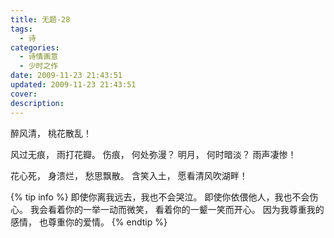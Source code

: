 ```yaml
---
title: 无题-28
tags:
  - 诗
categories:
  - 诗情画意
  - 少时之作
date: 2009-11-23 21:43:51
updated: 2009-11-23 21:43:51
cover:
description:
---
```

醉风清，
桃花散乱！

风过无痕，
雨打花瓣。
伤痕，
何处弥漫？
明月，
何时暗淡？
雨声凄惨！

花心死，
身溃烂，
愁思飘散。
含笑入土，
愿看清风吹湖畔！

{% tip info %}
即使你离我远去，我也不会哭泣。
即使你依偎他人，我也不会伤心。
我会看着你的一举一动而微笑，
看着你的一颦一笑而开心。
因为我尊重我的感情，
也尊重你的爱情。
{% endtip %}